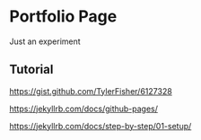 # Portfolio Page

Just an experiment

## Tutorial

https://gist.github.com/TylerFisher/6127328

https://jekyllrb.com/docs/github-pages/

https://jekyllrb.com/docs/step-by-step/01-setup/
